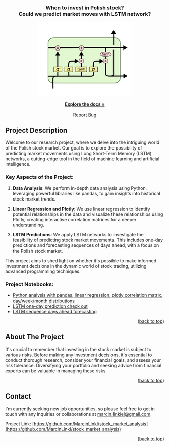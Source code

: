 <a name="readme-top"></a>

<!-- PROJECT LOGO -->
<div align="center">
    <h3 align="center">When to invest in Polish stock? <br>Could we predict market moves with LSTM network?</h3>
    <img src="img/lstm_model.jpg" alt="Logo" width="300">
    <p align="center">
        <a href="https://github.com/MarcinLinkl/stock_market_analysis"><strong>Explore the docs »</strong></a>
        <br>
        <br>
        <a href="https://github.com/MarcinLinkl/stock_market_analysis/issues">Report Bug</a>
    </p>
</div>

<!-- Project Description -->

## Project Description

Welcome to our research project, where we delve into the intriguing world of the Polish stock market. Our goal is to explore the possibility of predicting market movements using Long Short-Term Memory (LSTM) networks, a cutting-edge tool in the field of machine learning and artificial intelligence.

### Key Aspects of the Project:

1. **Data Analysis**: We perform in-depth data analysis using Python, leveraging powerful libraries like pandas, to gain insights into historical stock market trends.

2. **Linear Regression and Plotly**: We use linear regression to identify potential relationships in the data and visualize these relationships using Plotly, creating interactive correlation matrices for a deeper understanding.

3. **LSTM Predictions**: We apply LSTM networks to investigate the feasibility of predicting stock market movements. This includes one-day predictions and forecasting sequences of days ahead, with a focus on the Polish stock market.

This project aims to shed light on whether it's possible to make informed investment decisions in the dynamic world of stock trading, utilizing advanced programming techniques.

### Project Notebooks:

- [Python analysis with pandas, linear regression, plotly correlation matrix, day/week/month distributions](https://github.com/MarcinLinkl/stock_market_analysis/blob/master/1_-wig20_analyse.ipynb)
- [LSTM one-day prediction check out](https://github.com/MarcinLinkl/stock_market_analysis/blob/master/2-_lstm_model.ipynb)
- [LSTM sequence days ahead forecasting](https://github.com/MarcinLinkl/stock_market_analysis/blob/master/3_-lstm-x-day-ahead.ipynb)

<!-- ABOUT THE PROJECT -->

<p align="right">(<a href="#readme-top">back to top</a>)</p>

## About The Project

It's crucial to remember that investing in the stock market is subject to various risks. Before making any investment decisions, it's essential to conduct thorough research, consider your financial goals, and assess your risk tolerance. Diversifying your portfolio and seeking advice from financial experts can be valuable in managing these risks.

<p align="right">(<a href="#readme-top">back to top</a>)</p>

<!-- CONTACT -->

## Contact

I'm currently seeking new job opportunities, so please feel free to get in touch with any inquiries or collaborations at marcin.linkiel@gmail.com.

Project Link: [https://github.com/MarcinLinkl/stock_market_analysis](https://github.com/MarcinLinkl/stock_market_analysis)

<p align="right">(<a href="#readme-top">back to top</a>)</p>
